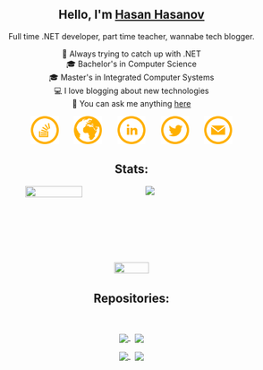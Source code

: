 <!--- Main title -->
<h2 align="center">
	Hello, I'm
	<b><a target="_blank" href="https://www.linkedin.com/in/hasan-hasanov-09b74166/">Hasan Hasanov</a></b>
</h2>


<!--- Description -->
<p align="center">Full time .NET developer, part time teacher, wannabe tech blogger.</p>

<p align="center">
  🏃 Always trying to catch up with .NET
  <br>
  🎓 Bachelor's in Computer Science
  <br>
  🎓 Master's in Integrated Computer Systems
  <br>
  💻 I love blogging about new technologies
  <br>
  💬 You can ask me anything <a href="https://github.com/hasan-hasanov/hasan-hasanov/issues" title="Issues">here</a>
</p>

<!--- Social Icons -->
<p align="center">
  <a href="https://stackoverflow.com/users/3833086/hasan-hasanov"><img width="50px" alt="StackOverflow" title="StackOverflow" src="/images/stackoverflow.svg"/></a>
  &#8287;&#8287;&#8287;&#8287;&#8287;
  <a href="https://hasan-hasanov.com"><img width="50px" alt="Hasan Hasanov's Blog" title="Hasan Hasanov's Blog" src="/images/web.svg"/></a>
  &#8287;&#8287;&#8287;&#8287;&#8287;
  <a href="https://www.linkedin.com/in/hasan-hasanov-09b74166" alt="LinkedIn" title="LinkedIn"><img width="50px" src="/images/linkedin.svg"/></a>
  &#8287;&#8287;&#8287;&#8287;&#8287;
  <a href="https://twitter.com/hmhasanov"><img width="50px" alt="Twitter" title="Twitter" src="/images/twitter.svg"></a>
  &#8287;&#8287;&#8287;&#8287;&#8287;
  <a href="mailto:hasan.mehmedov@gmail.com"><img width="50px" alt="hasan.mehmedov@gmail.com" title="hasan.mehmedov@gmail.com" src="/images/email.svg"/></a>
</p>


<!--- Github Stats -->
<h2 align="center">Stats:</h2>
<p align=center>
	<div align=center>
		<a href="https://github-readme-stats.vercel.app/api?username=hasan-hasanov&show_icons=true&count_private=true&hide=issues,contribs&hide_border=true&bg_color=00000000&title_color=ffb000&text_color=785ef0&icon_color=6cc644" title="Go to Source"> <img width="45%" align="left" height="50%" width="auto" src="https://github-readme-stats.vercel.app/api?username=hasan-hasanov&show_icons=true&count_private=true&hide=issues,contribs&hide_border=true&bg_color=00000000&title_color=ffb000&text_color=785ef0&icon_color=6cc644" /> </a>
		<a href="http://github-readme-streak-stats.herokuapp.com/?user=hasan-hasanov&theme=vision-friendly-dark&hide_border=true&date_format=M%20j%5B%2C%20Y%5D&background=FFFFFF00&dates=785EF0" title="Go to Source"> <img width="45%" align="right" src="http://github-readme-streak-stats.herokuapp.com/?user=hasan-hasanov&theme=vision-friendly-dark&hide_border=true&date_format=M%20j%5B%2C%20Y%5D&background=FFFFFF00&dates=785EF0" /> </a>
	</div>
	<br>
	<br>
	<br>
	<br>
	<br>
	<br>
	<br>
	<br>
	<div align=center>
		<a href="https://github-readme-stats.vercel.app/api/top-langs/?username=hasan-hasanov&layout=compact&langs_count=6&hide_border=true&bg_color=00000000&title_color=ffb000&text_color=785ef0&icon_color=6cc644"> <img align="center" width="35%" height="50%" width="auto" src="https://github-readme-stats.vercel.app/api/top-langs/?username=hasan-hasanov&layout=compact&langs_count=6&hide_border=true&bg_color=00000000&title_color=ffb000&text_color=785ef0&icon_color=6cc644" /> </a>
	</div>
</p>


<!--- Repositories -->
<h2 align="center"> Repositories: </h2>
<br />
<p align="center">
	<a href="https://github.com/hasan-hasanov/ScoopBox"> <img width="45%" align="center" src="https://github-readme-stats.vercel.app/api/pin/?username=hasan-hasanov&repo=ScoopBox&bg_color=00000000&title_color=ffb000&text_color=785ef0&icon_color=6cc644&border_color=ffb000" /> </a> <span>&nbsp;</span>
	<a href="https://github.com/hasan-hasanov/Boxer"> <img width="45%" align="center" src="https://github-readme-stats.vercel.app/api/pin/?username=hasan-hasanov&repo=Boxer&bg_color=00000000&title_color=ffb000&text_color=785ef0&icon_color=6cc644&border_color=ffb000" /> </a>
</p>
<p align="center">
	<a href="https://github.com/hasan-hasanov/AirpodsBatteryIndicator"> <img width="45%" align="center" src="https://github-readme-stats.vercel.app/api/pin/?username=hasan-hasanov&repo=AirpodsBatteryIndicator&bg_color=00000000&title_color=ffb000&text_color=785ef0&icon_color=6cc644&border_color=ffb000" /> </a> <span>&nbsp;</span>
	<a href="https://github.com/hasan-hasanov/blog-examples"> <img width="45%" align="center" src="https://github-readme-stats.vercel.app/api/pin/?username=hasan-hasanov&repo=blog-examples&bg_color=00000000&title_color=ffb000&text_color=785ef0&icon_color=6cc644&border_color=ffb000" /> </a>
</p>
